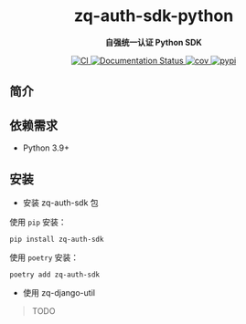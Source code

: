 <div align="center">

# zq-auth-sdk-python
**自强统一认证 Python SDK**

<!-- markdownlint-disable-next-line MD036 -->
</div>

<p align="center">
  <a href="https://github.com/ZiqiangStudio/zq_auth_sdk_python/actions/workflows/test.yml">
    <img src="https://github.com/ZiqiangStudio/zq_auth_sdk_python/actions/workflows/test.yml/badge.svg" alt="CI">
  </a>
  <a href="https://zq_auth_sdk_python.readthedocs.io/en/latest/?badge=latest">
    <img src="https://readthedocs.org/projects/zq-django-util/badge/?version=latest" alt="Documentation Status" />
  </a>
  <a href="https://codecov.io/gh/ZiqiangStudio/zq_auth_sdk_python" >
    <img src="https://codecov.io/gh/ZiqiangStudio/zq_auth_sdk_python/branch/master/graph/badge.svg" alt="cov"/>
  </a>
  <a href="https://pypi.org/project/zq-django-util/">
  <img src="https://img.shields.io/pypi/v/zq-django-util" alt="pypi">
  </a>
</p>
<!-- markdownlint-enable MD033 -->

## 简介

## 依赖需求

- Python 3.9+

## 安装

- 安装 zq-auth-sdk 包

使用 `pip` 安装：
```shell
pip install zq-auth-sdk
```

使用 `poetry` 安装：
```shell
poetry add zq-auth-sdk
```

- 使用 zq-django-util

> TODO
